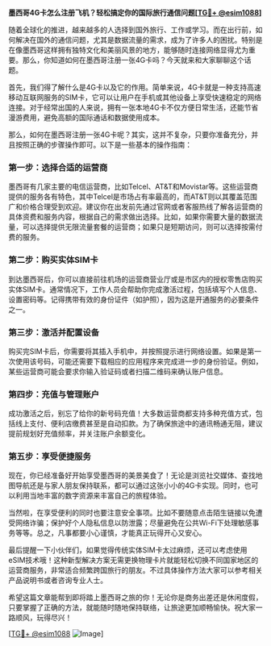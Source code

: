 **墨西哥4G卡怎么注册飞机？轻松搞定你的国际旅行通信问题[[TG💪+ @esim1088](https://t.me/s/esim1088)]**

随着全球化的推进，越来越多的人选择到国外旅行、工作或学习。而在出行前，如何解决在国外的通信问题，尤其是数据流量的需求，成为了许多人的困扰。特别是在像墨西哥这样拥有独特文化和美丽风景的地方，能够随时连接网络显得尤为重要。那么，你知道如何在墨西哥注册一张4G卡吗？今天就来和大家聊聊这个话题。

首先，我们得了解什么是4G卡以及它的作用。简单来说，4G卡就是一种支持高速移动互联网服务的SIM卡，它可以让用户在手机或其他设备上享受快速稳定的网络连接。对于经常出国的人来说，拥有一张本地4G卡不仅方便日常生活，还能节省漫游费用，避免高额的国际通话和数据使用成本。

那么，如何在墨西哥注册一张4G卡呢？其实，这并不复杂，只要你准备充分，并且按照正确的步骤操作即可。以下是一些基本的操作指南：

### **第一步：选择合适的运营商**
墨西哥有几家主要的电信运营商，比如Telcel、AT&T和Movistar等。这些运营商提供的服务各有特色，其中Telcel是市场占有率最高的，而AT&T则以其覆盖范围广和价格合理受到欢迎。建议你在出发前先通过官网或者客服热线了解各运营商的具体资费和服务内容，根据自己的需求做出选择。比如，如果你需要大量的数据流量，可以选择提供无限流量套餐的运营商；如果只是短期访问，则可以选择按需付费的服务。

### **第二步：购买实体SIM卡**
到达墨西哥后，你可以直接前往机场的运营商营业厅或是市区内的授权零售店购买实体SIM卡。通常情况下，工作人员会帮助你完成激活过程，包括填写个人信息、设置密码等。记得携带有效的身份证件（如护照），因为这是开通服务的必要条件之一。

### **第三步：激活并配置设备**
购买完SIM卡后，你需要将其插入手机中，并按照提示进行网络设置。如果是第一次使用该号码，可能还需要下载相应的应用程序来完成进一步的身份验证。例如，某些运营商可能会要求你输入验证码或者扫描二维码来确认账户信息。

### **第四步：充值与管理账户**
成功激活之后，别忘了给你的新号码充值！大多数运营商都支持多种充值方式，包括线上支付、便利店缴费甚至是自动扣款。为了确保旅途中的通讯畅通无阻，建议提前规划好充值频率，并关注账户余额变化。

### **第五步：享受便捷服务**
现在，你已经准备好开始享受墨西哥的美景美食了！无论是浏览社交媒体、查找地图导航还是与家人朋友保持联系，都可以通过这张小小的4G卡实现。同时，也可以利用当地丰富的数字资源来丰富自己的旅程体验。

当然啦，在享受便利的同时也要注意安全事项。比如不要随意点击陌生链接以免遭受网络诈骗；保护好个人隐私信息以防泄露；尽量避免在公共Wi-Fi下处理敏感事务等等。总之，凡事都要小心谨慎，才能真正玩得开心又安心。

最后提醒一下小伙伴们，如果觉得传统实体SIM卡太过麻烦，还可以考虑使用eSIM技术哦！这种新型解决方案无需更换物理卡片就能轻松切换不同国家地区的运营商服务，非常适合频繁跨国旅行的朋友。不过具体操作方法大家可以参考相关产品说明书或者咨询专业人士。

希望这篇文章能帮到即将踏上墨西哥之旅的你！无论你是商务出差还是休闲度假，只要掌握了正确的方法，就能随时随地保持联络，让旅途更加顺畅愉快。祝大家一路顺风，玩得尽兴！

[[TG💪+ @esim1088](https://t.me/s/esim1088) ![Image](https://i.postimg.cc/4NQfJmqS/Snipaste-2025-05-13-00-14-12.png)]